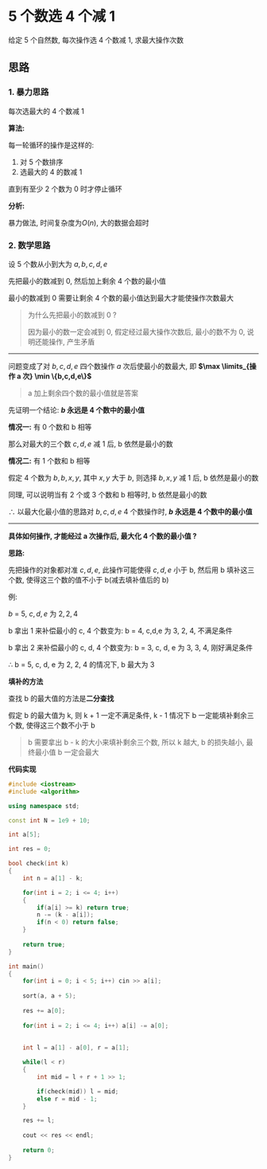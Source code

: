 # 5 个数选 4 个减 1

给定 5 个自然数, 每次操作选 4 个数减 1, 求最大操作次数

## 思路 

### 1. 暴力思路

每次选最大的 4 个数减 1

**算法:**

每一轮循环的操作是这样的:

1. 对 5 个数排序
2. 选最大的 4 的数减 1

直到有至少 2 个数为 0 时才停止循环

**分析:**

暴力做法, 时间复杂度为$O(n)$, 大的数据会超时

### 2. 数学思路

设 5 个数从小到大为 $a, b, c, d, e$

先把最小的数减到 0, 然后加上剩余 4 个数的最小值

最小的数减到 0 需要让剩余 4 个数的最小值达到最大才能使操作次数最大

> 为什么先把最小的数减到 0 ?
>
> 因为最小的数一定会减到 0, 假定经过最大操作次数后, 最小的数不为 0, 说明还能操作, 产生矛盾

-----

问题变成了对 $b, c, d, e$ 四个数操作 $a$ 次后使最小的数最大, 即 **$\max \limits_{操作 a 次} \min \{b,c,d,e\}$**

> a 加上剩余四个数的最小值就是答案

先证明一个结论: **$b$ 永远是 4 个数中的最小值**

**情况一:** 有 0 个数和 b 相等

那么对最大的三个数 $c,d,e$ 减 1 后, b 依然是最小的数

**情况二:** 有 1 个数和 b 相等

假定 4 个数为 $b, b, x, y$, 其中 $x,y$ 大于 $b$, 则选择 $b,x,y$ 减 1 后, b 依然是最小的数

同理, 可以说明当有 2 个或 3 个数和 b 相等时, b 依然是最小的数

$\therefore$ 以最大化最小值的思路对 $b,c,d,e$ 4 个数操作时, **$b$ 永远是 4 个数中的最小值**

----

**具体如何操作, 才能经过 a 次操作后, 最大化 4 个数的最小值 ?**

**思路:**

先把操作的对象都对准 $c,d,e$, 此操作可能使得 $c,d,e$ 小于 b, 然后用 b 填补这三个数, 使得这三个数的值不小于 b(减去填补值后的 b)

例:

$b$ = 5, $c,d,e$ 为 $2,2,4$

b 拿出 1 来补偿最小的 c, 4 个数变为: b = 4, c,d,e 为 3, 2, 4, 不满足条件

b 拿出 2 来补偿最小的 c, d, 4 个数变为: b = 3, c, d, e 为 3, 3, 4, 刚好满足条件

$\therefore$ b = 5, c, d, e 为 2, 2, 4 的情况下, b 最大为 3

**填补的方法**

查找 b 的最大值的方法是**二分查找**

假定 b 的最大值为 k, 则 k + 1 一定不满足条件, k - 1 情况下 b 一定能填补剩余三个数, 使得这三个数不小于 b

> b 需要拿出 b - k 的大小来填补剩余三个数, 所以 k 越大, b 的损失越小, 最终最小值 b 一定会最大

**代码实现**

```C++
#include <iostream>
#include <algorithm>

using namespace std;

const int N = 1e9 + 10;

int a[5];

int res = 0;

bool check(int k)
{
    int n = a[1] - k;

    for(int i = 2; i <= 4; i++)
    {
        if(a[i] >= k) return true;
        n -= (k - a[i]);
        if(n < 0) return false;
    }
    
    return true;
}

int main()
{
    for(int i = 0; i < 5; i++) cin >> a[i];
    
    sort(a, a + 5);
    
    res += a[0];
    
    for(int i = 2; i <= 4; i++) a[i] -= a[0];
    
    
    int l = a[1] - a[0], r = a[1];

    while(l < r)
    {
        int mid = l + r + 1 >> 1;

        if(check(mid)) l = mid;
        else r = mid - 1;
    }

    res += l;
    
    cout << res << endl;
    
    return 0;
}

```

